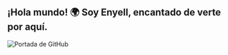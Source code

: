 ## ¡Hola mundo! 🌍 Soy Enyell, encantado de verte por aquí.
![Portada de GitHub](https://github.com/Nokx1z/Nokx1z/assets/66167911/f63e1468-8701-4536-9753-873bdf996c18)
<!--
**Nokx1z/Nokx1z** is a ✨ _special_ ✨ repository because its `README.md` (this file) appears on your GitHub profile.

Here are some ideas to get you started:

- 🔭 I’m currently working on ...
- 🌱 I’m currently learning ...
- 👯 I’m looking to collaborate on ...
- 🤔 I’m looking for help with ...
- 💬 Ask me about ...
- 📫 How to reach me: ...
- 😄 Pronouns: ...
- ⚡ Fun fact: ...
-->
